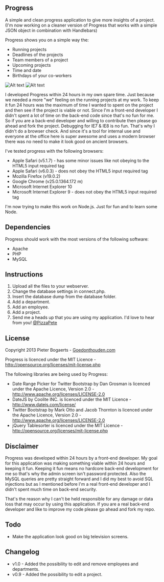 Progress
---

A simple and clean progress application to give more insights of a project.
(I'm now working on a cleaner version of Progress that works with a simple JSON object in combination with Handlebars)

Progress shows you on a simple way the:
- Running projects
- Deadlines of the projects
- Team members of a project
- Upcoming projects
- Time and date
- Birthdays of your co-workers

![Alt text](http://goedonthouden.com/dump/progress-front.jpg "Project overview")
![Alt text](http://goedonthouden.com/dump/progress-backend.jpg "Progress admin panel")

I developed Progress within 24 hours in my own spare time. Just because we needed a more "we" feeling on the running projects at my work.
To keep it fun 24 hours was the maximum of time I wanted to spent on the project and then see if the project is viable or not. Since I'm a front-end developer I didn't spent a lot of time on the back-end code since that's no fun for me. So if you are a back-end developer and willing to contribute then please go ahead and fork the project.
Debugging for IE7 & IE8 is no fun. That's why I didn't do a browser check. And since it's a tool for internal use and everyone at the office here is super awesome and uses a modern browser there was no need to make it look good on ancient browsers.

I've tested progress with the following browsers:
- Apple Safari (v5.1.7) - has some minor issues like not obeying to the HTML5 input required tag
- Apple Safari (v6.0.3) - does not obey the HTML5 input required tag
- Mozilla Firefox (v19.0.2)
- Google Chrome (v25.0.1364.172 m)
- Microsoft Internet Explorer 10
- Microsoft Internet Explorer 9 - does not obey the HTML5 input required tag

I'm now trying to make this work on Node.js. Just for fun and to learn some Node.

Dependencies
---
Progress should work with the most versions of the following software:
- Apache
- PHP
- MySQL

Instructions
---
1. Upload all the files to your webserver.
2. Change the database settings in connect.php.
3. Insert the database dump from the database folder.
4. Add a department.
5. Add an employee.
6. Add a project.
7. Send me a heads up that you are using my application. I'd love to hear from you! [@PizzaPete](http://www.twitter.com/PizzaPete/ "Follow me on Twitter")

License
---
Copyright 2013 Pieter Bogaerts - [Goedonthouden.com](http://www.goedonthouden.com/ "My Personal Homepage")

Progress is licenced under the MIT Licence - http://opensource.org/licenses/mit-license.php

The following libraries are being used by Progress:
- Date Range Picker for Twitter Bootstrap by Dan Grosman is licenced under the Apache Licence, Version 2.0 - http://www.apache.org/licenses/LICENSE-2.0
- DateJS by Coolite INC. is licenced under the MIT Licence - http://www.datejs.com/license/
- Twitter Bootstrap by Mark Otto and Jacob Thornton is licenced under the Apache Licence, Version 2.0 - http://www.apache.org/licenses/LICENSE-2.0
- jQuery Tablesorter is licenced under the MIT Licence - http://opensource.org/licenses/mit-license.php

Disclaimer
---
Progress was developed within 24 hours by a front-end developer. My goal for this application was making something viable within 24 hours and keeping it fun. Keeping it fun means no hardcore back-end development for me so that's why the admin screen isn't password protected. Also the MySQL queries are pretty straight forward and I did my best to avoid SQL injections but as I mentioned before I'm a real front-end developer and I didn't spent much time on back-end security. 

That's the reason why I can't be held responsible for any damage or data loss that may occur by using this application. If you are a real back-end developer and like to improve my code please go ahead and fork my repo. 

Todo
---
- Make the application look good on big television screens.

Changelog
---
- v1.0 - Added the possibility to edit and remove employees and departments.
- v0.9 - Added the possibility to edit a project.
